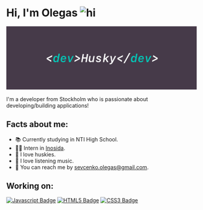 # Hi, I'm Olegas <img src="https://user-images.githubusercontent.com/1303154/88677602-1635ba80-d120-11ea-84d8-d263ba5fc3c0.gif" width="28px" alt="hi">

<img src="./header-img.png" alt="Banner that says Developer Husky - NTI High School student | developer">

I'm a developer from Stockholm who is passionate about developing/building applications!

## Facts about me:

- :books: Currently studying in NTI High School.
- 👨‍💻 Intern in <a target="_blank" href="https://inosida.se">Inosida</a>.
-  :wolf: I love huskies.
- :musical_note: I love listening music.
- :e-mail: You can reach me by sevcenko.olegas@gmail.com.

## Working on:

[![Javascript Badge](https://img.shields.io/badge/-Javascript-F0DB4F?style=for-the-badge&labelColor=black&logo=javascript&logoColor=F0DB4F)](#) 
[![HTML5 Badge](https://img.shields.io/badge/-html5-%23E34F26.svg?style=for-the-badge&labelColor=black&logo=html5&logoColor=23E34F26)](#) 
[![CSS3 Badge](https://img.shields.io/badge/-css3%20-%231572B6.svg?style=for-the-badge&labelColor=black&logo=css3&logoColor=1572B6)](#) 

